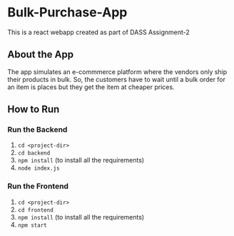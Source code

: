 # Bulk-Purchase-App
This is a react webapp created as part of DASS Assignment-2
## About the App
The app simulates an e-commmerce platform where the vendors only ship their products in bulk. So, the customers have to wait until a bulk order for an item is places but they get the item at cheaper prices.

## How to Run
### Run the Backend
1. ```cd <project-dir>```
2. ```cd backend```
3. ```npm install``` (to install all the requirements)
4. ```node index.js```

### Run the Frontend
1. ```cd <project-dir>```
2. ```cd frontend```
3. ```npm install``` (to install all the requirements)
4. ```npm start```

